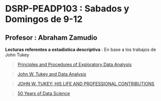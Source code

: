 # DSRP-PEADP103 : Sabados y Domingos de 9-12 
## Profesor : Abraham Zamudio

**Lecturas referentes a estadistica descriptiva** : En base a los trabajos de John Tukey

> [Principles and Procedures of Exploratory Data Analysis](http://cll.stanford.edu/~willb/course/behrens97pm.pdf)

> [John W. Tukey and Data Analysis](https://projecteuclid.org/euclid.ss/1076102418)

> [JOHN W.  TUKEY:  HIS LIFE AND PROFESSIONAL CONTRIBUTIONS](https://www.stat.berkeley.edu/~brill/Papers/life.pdf)

> [ 50 Years of Data Science](https://amstat.tandfonline.com/doi/full/10.1080/10618600.2017.1384734)
